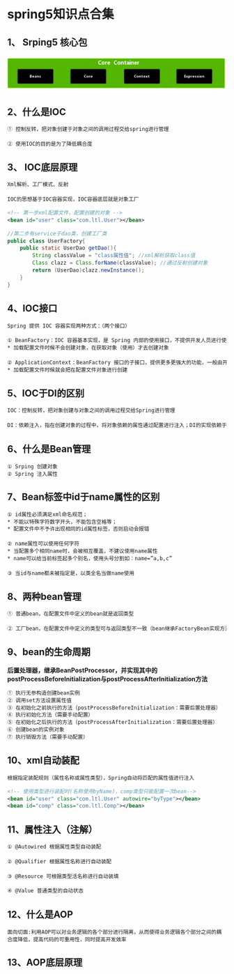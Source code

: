 # spring5知识点合集

## 1、 Srping5 核心包

<img src="image-20201030124241567.png" alt="image-20201030124241567" style="zoom: 200%;" />

## 		2、什么是IOC

```tex
① 控制反转，把对象创建于对象之间的调用过程交给spring进行管理

② 使用IOC的目的是为了降低耦合度
```

## 		3、 IOC底层原理

```tex
Xml解析、工厂模式、反射

IOC的思想基于IOC容器实现，IOC容器底层就是对象工厂
```

```xml
<!-- 第一步xml配置文件，配置创建的对象 -->
<bean id="user" class="com.ltl.User"></bean>
```

```java
//第二步有service于dao类，创建工厂类
public class UserFactory{
    public static UserDao getDao(){
        String classValue = "class属性值"; //xml解析获取class值
        Class clazz = Class.forName(classValue); //通过反射创建对象
        return (UserDao)clazz.newInstance(); 
    }
}
```

## 		4、IOC接口
```tex
Spring 提供 IOC 容器实现两种方式：（两个接口）

① BeanFactory：IOC 容器基本实现，是 Spring 内部的使用接口，不提供开发人员进行使用
* 加载配置文件时候不会创建对象，在获取对象（使用）才去创建对象

② ApplicationContext：BeanFactory 接口的子接口，提供更多更强大的功能，一般由开发人 员进行使用
* 加载配置文件时候就会把在配置文件对象进行创建
```

## 	5、IOC于DI的区别

```tex
IOC：控制反转，把对象创建与对象之间的调用过程交给Spring进行管理

DI：依赖注入，指在创建对象的过程中，将对象依赖的属性通过配置进行注入；DI的实现依赖于IOC，先有控制反转才有依赖注入
```

## 	6、什么是Bean管理

```
① Srping 创建对象
② Spring 注入属性
```

## 	7、Bean标签中id于name属性的区别

```tex
① id属性必须满足xml命名规范；
* 不能以特殊字符数字开头，不能包含空格等；
* 配置文件中不予许出现相同的id属性标签，否则启动会报错

② name属性可以使用任何字符
* 当配置多个相同name时，会被相互覆盖，不建议使用name属性
* name可以给当前标签起多个别名，使用头号分割如：name=”a,b,c”

③ 当id与name都未被指定是，以类全名当做name使用
```

## 8、两种bean管理

```tex
① 普通bean，在配置文件中定义的bean就是返回类型

② 工厂bean，在配置文件中定义的类型可与返回类型不一致（bean继承FactoryBean实现方法即可）
```

## 9、bean的生命周期

**后置处理器，继承BeanPostProcessor，并实现其中的postProcessBeforeInitialization与postProcessAfterInitialization方法**

```tex
① 执行无参构造创建bean实例
② 调用set方法设置属性值
③ 在初始化之前执行的方法（postProcessBeforeInitialization：需要后置处理器）
④ 执行初始化方法（需要手动配置）
⑤ 在初始化之后执行的方法（postProcessAfterInitialization：需要后置处理器）
⑥ 创建bean的实例对象
⑦ 执行销毁方法（需要手动配置）
```

## 10、xml自动装配

```tex
根据指定装配规则（属性名称或属性类型），Spring自动将匹配的属性值进行注入
```

```xml
<!-- 使用类型进行装配时(名称使用byName)，comp类型只能配置一次bean-->
<bean id="user" class="com.ltl.User" autowire="byType"></bean>
<bean id="comp" class="com.ltl.Comp"></bean>
```

## 11、属性注入（注解）

```tex
① @Autowired 根据属性类型自动装配

② @Qualifier 根据属性名称进行自动装配

③ @Resource 可根据类型活名称进行自动装填

④ @Value 普通类型的自动状态
```

## 12、什么是AOP

```
面向切面:利用AOP可以对业务逻辑的各个部分进行隔离，从而使得业务逻辑各个部分之间的耦合度降低，提高代码的可重用性，同时提高开发效率
```

## 13、AOP底层原理

```

```

